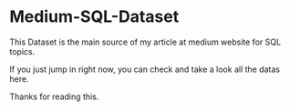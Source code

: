 # Medium-SQL-Dataset

This Dataset is the main source of my article at medium website for SQL topics. 

If you just jump in right now, you can check and take a look all the datas here.

Thanks for reading this.

